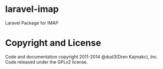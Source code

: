 laravel-imap
============

Laravel Package for IMAP


Copyright and License
=====================
Code and documentation copyright 2011-2014 @dud3(Dren Kajmakc), Inc. Code released under the GPLv2 license. 
